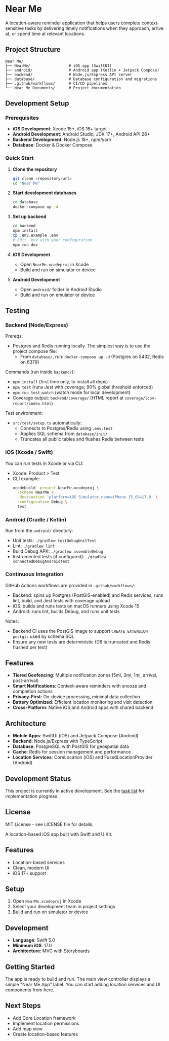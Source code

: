 # Near Me

A location-aware reminder application that helps users complete context-sensitive tasks by delivering timely notifications when they approach, arrive at, or spend time at relevant locations.

## Project Structure

```
Near Me/
├── NearMe/                 # iOS app (SwiftUI)
├── android/                # Android app (Kotlin + Jetpack Compose)
├── backend/                # Node.js/Express API server
├── database/               # Database configuration and migrations
├── .github/workflows/      # CI/CD pipelines
└── Near Me Documents/      # Project documentation
```

## Development Setup

### Prerequisites

- **iOS Development**: Xcode 15+, iOS 16+ target
- **Android Development**: Android Studio, JDK 17+, Android API 26+
- **Backend Development**: Node.js 18+, npm/yarn
- **Database**: Docker & Docker Compose

### Quick Start

1. **Clone the repository**
   ```bash
   git clone <repository-url>
   cd "Near Me"
   ```

2. **Start development databases**
   ```bash
   cd database
   docker-compose up -d
   ```

3. **Set up backend**
   ```bash
   cd backend
   npm install
   cp .env.example .env
   # Edit .env with your configuration
   npm run dev
   ```

4. **iOS Development**
   - Open `NearMe.xcodeproj` in Xcode
   - Build and run on simulator or device

5. **Android Development**
   - Open `android/` folder in Android Studio
   - Build and run on emulator or device

## Testing

### Backend (Node/Express)

Prereqs:
- Postgres and Redis running locally. The simplest way is to use the project compose file:
  - From `database/`, run: `docker-compose up -d` (Postgres on 5432, Redis on 6379)

Commands (run inside `backend/`):
- `npm install` (first time only, to install all deps)
- `npm test` (runs Jest with coverage; 90% global threshold enforced)
- `npm run test:watch` (watch mode for local development)
- Coverage output: `backend/coverage/` (HTML report at `coverage/lcov-report/index.html`)

Test environment:
- `src/test/setup.ts` automatically:
  - Connects to Postgres/Redis using `.env.test`
  - Applies SQL schema from `database/init/`
  - Truncates all public tables and flushes Redis between tests

### iOS (Xcode / Swift)

You can run tests in Xcode or via CLI:
- Xcode: Product > Test
- CLI example:
  ```bash
  xcodebuild -project NearMe.xcodeproj \
    -scheme NearMe \
    -destination 'platform=iOS Simulator,name=iPhone 15,OS=17.0' \
    -configuration Debug \
    test
  ```

### Android (Gradle / Kotlin)

Run from the `android/` directory:
- Unit tests: `./gradlew testDebugUnitTest`
- Lint: `./gradlew lint`
- Build Debug APK: `./gradlew assembleDebug`
- Instrumented tests (if configured): `./gradlew connectedDebugAndroidTest`

### Continuous Integration

GitHub Actions workflows are provided in `.github/workflows/`:
- Backend: spins up Postgres (PostGIS-enabled) and Redis services, runs lint, build, and Jest tests with coverage upload
- iOS: builds and runs tests on macOS runners using Xcode 15
- Android: runs lint, builds Debug, and runs unit tests

Notes:
- Backend CI uses the PostGIS image to support `CREATE EXTENSION postgis` used by schema SQL
- Ensure any new tests are deterministic (DB is truncated and Redis flushed per test)

## Features

- **Tiered Geofencing**: Multiple notification zones (5mi, 3mi, 1mi, arrival, post-arrival)
- **Smart Notifications**: Context-aware reminders with snooze and completion actions
- **Privacy-First**: On-device processing, minimal data collection
- **Battery Optimized**: Efficient location monitoring and visit detection
- **Cross-Platform**: Native iOS and Android apps with shared backend

## Architecture

- **Mobile Apps**: SwiftUI (iOS) and Jetpack Compose (Android)
- **Backend**: Node.js/Express with TypeScript
- **Database**: PostgreSQL with PostGIS for geospatial data
- **Cache**: Redis for session management and performance
- **Location Services**: CoreLocation (iOS) and FusedLocationProvider (Android)

## Development Status

This project is currently in active development. See the [task list](.kiro/specs/near-me-v1/tasks.md) for implementation progress.

## License

MIT License - see LICENSE file for details.

A location-based iOS app built with Swift and UIKit.

## Features

- Location-based services
- Clean, modern UI
- iOS 17+ support

## Setup

1. Open `NearMe.xcodeproj` in Xcode
2. Select your development team in project settings
3. Build and run on simulator or device

## Development

- **Language**: Swift 5.0
- **Minimum iOS**: 17.0
- **Architecture**: MVC with Storyboards

## Getting Started

The app is ready to build and run. The main view controller displays a simple "Near Me App" label. You can start adding location services and UI components from here.

## Next Steps

- Add Core Location framework
- Implement location permissions
- Add map view
- Create location-based features